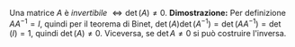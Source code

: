 Una matrice $A$ è *invertibile* $\Longleftrightarrow\det(A)\ne 0$.
**Dimostrazione:**
Per definizione $AA^{-1}=I$, quindi per il teorema di Binet, $\det(A)\det(A^{-1})=\det(AA^{-1})=\det(I)=1$, quindi $\det(A) \ne 0$. Viceversa, se $\det A\ne 0$ si può costruire l'inversa.